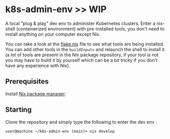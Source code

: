 # k8s-admin-env >> WIP
A local "plug & play" dev env to administer Kubernetes clusters. Enter a nix-shell (containerized environment) with pre-installed tools, you don't need to install anything on your computer except Nix.

You can take a look at the [flake.nix](flake.nix) file to see what tools are being installed. You can add other tools in the `buildInputs` and relaunch the shell to install it (a lot of tools are present in the Nix package repository, if your tool is not you may have to build it by yourself which can be a bit tricky if you don't have any experience with Nix).

## Prerequisites
Install [Nix package manager](https://nixos.org/download).

## Starting
Clone the repository and simply type the following to enter the dev env :
```shell
user@machine ~/k8s-admin-env (main)> nix develop
```

